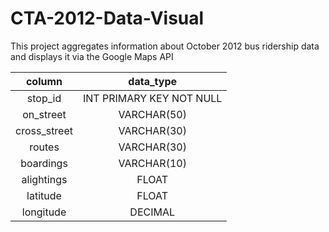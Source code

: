 # CTA-2012-Data-Visual

This project aggregates information about October 2012 bus ridership data 
and displays it via the Google Maps API

| column        | data_type           |
| :-------------: |:-------------:| 
| stop_id    | INT PRIMARY KEY NOT NULL | 
| on_street      | VARCHAR(50)      |  
| cross_street | VARCHAR(30)      |
| routes | VARCHAR(30)     |
| boardings | VARCHAR(10)     |
| alightings| FLOAT      |
| latitude| FLOAT      |
| longitude | DECIMAL     |

